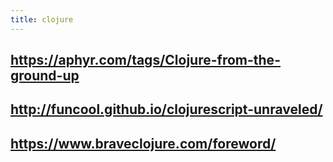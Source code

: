 ```yaml
---
title: clojure
---
```


## https://aphyr.com/tags/Clojure-from-the-ground-up
## http://funcool.github.io/clojurescript-unraveled/
## https://www.braveclojure.com/foreword/
##
